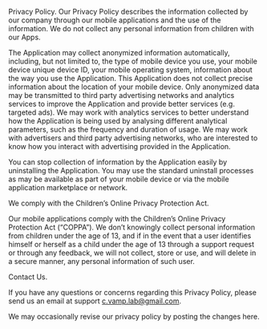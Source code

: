 Privacy Policy.
Our Privacy Policy describes the information collected by our company through our mobile applications and the use of the information.
We do not collect any personal information from children with our Apps. 

The Application may collect anonymized information automatically, including, but not limited to, the type of mobile device you use, your mobile device unique device ID, your mobile operating system, information about the way you use the Application. This Application does not collect precise information about the location of your mobile device. 
Only anonymized data may be transmitted to third party advertising networks and analytics services to improve the Application and provide better services (e.g. targeted ads). 
We may work with analytics services to better understand how the Application is being used by analysing different analytical parameters, such as the frequency and duration of usage. We may work with advertisers and third party advertising networks, who are interested to know how you interact with advertising provided in the Application.

You can stop collection of information by the Application easily by uninstalling the Application. You may use the standard uninstall processes as may be available as part of your mobile device or via the mobile application marketplace or network.

We comply with the Children’s Online Privacy Protection Act.

Our mobile applications comply with the Children’s Online Privacy Protection Act (“COPPA”). 
We don’t knowingly collect personal information from children under the age of 13, and if in the event that a user identifies himself or herself as a child under the age of 13 through a support request or through any feedback, we will not collect, store or use, and will delete in a secure manner, any personal information of such user.

Contact Us.

If you have any questions or concerns regarding this Privacy Policy, please send us an email at support c.vamp.lab@gmail.com.

We may occasionally revise our privacy policy by posting the changes here.
